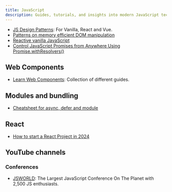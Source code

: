 ```yaml
---
title: JavaScript
description: Guides, tutorials, and insights into modern JavaScript techniques and best practices.
---
```


- [JS Design Patterns](https://www.patterns.dev/#patterns): For Vanilla, React and Vue.
- [Patterns on memory efficient DOM manipulation](https://frontendmasters.com/blog/patterns-for-memory-efficient-dom-manipulation/)
- [Reactive vanilla JavaScript](https://frontendmasters.com/blog/vanilla-javascript-reactivity/)
- [Control JavaScript Promises from Anywhere Using Promise.withResolvers()](https://frontendmasters.com/blog/control-javascript-promises-from-anywhere-using-promise-withresolvers/)

## Web Components

- [Learn Web Components](https://learn-wcs.com/): Collection of different guides.

## Modules and bundling

- [Cheatsheet for async, defer and module](https://gist.github.com/jakub-g/385ee6b41085303a53ad92c7c8afd7a6)

## React

- [How to start a React Project in 2024](https://www.robinwieruch.de/react-starter/)

## YouTube channels

### Conferences

- [JSWORLD](https://www.youtube.com/@JSWORLDConference): The Largest JavaScript Conference On The Planet with 2,500 JS enthusiasts.
